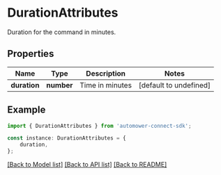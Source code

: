 # DurationAttributes

Duration for the command in minutes.

## Properties

Name | Type | Description | Notes
------------ | ------------- | ------------- | -------------
**duration** | **number** | Time in minutes | [default to undefined]

## Example

```typescript
import { DurationAttributes } from 'automower-connect-sdk';

const instance: DurationAttributes = {
    duration,
};
```

[[Back to Model list]](../README.md#documentation-for-models) [[Back to API list]](../README.md#documentation-for-api-endpoints) [[Back to README]](../README.md)
